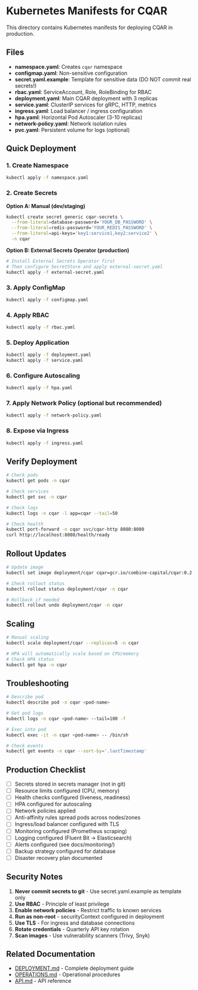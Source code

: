 # Kubernetes Manifests for CQAR

This directory contains Kubernetes manifests for deploying CQAR in production.

## Files

- **namespace.yaml**: Creates `cqar` namespace
- **configmap.yaml**: Non-sensitive configuration
- **secret.yaml.example**: Template for sensitive data (DO NOT commit real secrets!)
- **rbac.yaml**: ServiceAccount, Role, RoleBinding for RBAC
- **deployment.yaml**: Main CQAR deployment with 3 replicas
- **service.yaml**: ClusterIP services for gRPC, HTTP, metrics
- **ingress.yaml**: Load balancer / ingress configuration
- **hpa.yaml**: Horizontal Pod Autoscaler (3-10 replicas)
- **network-policy.yaml**: Network isolation rules
- **pvc.yaml**: Persistent volume for logs (optional)

## Quick Deployment

### 1. Create Namespace
```bash
kubectl apply -f namespace.yaml
```

### 2. Create Secrets
**Option A: Manual (dev/staging)**
```bash
kubectl create secret generic cqar-secrets \
  --from-literal=database-password='YOUR_DB_PASSWORD' \
  --from-literal=redis-password='YOUR_REDIS_PASSWORD' \
  --from-literal=api-keys='key1:service1,key2:service2' \
  -n cqar
```

**Option B: External Secrets Operator (production)**
```bash
# Install External Secrets Operator first
# Then configure SecretStore and apply external-secret.yaml
kubectl apply -f external-secret.yaml
```

### 3. Apply ConfigMap
```bash
kubectl apply -f configmap.yaml
```

### 4. Apply RBAC
```bash
kubectl apply -f rbac.yaml
```

### 5. Deploy Application
```bash
kubectl apply -f deployment.yaml
kubectl apply -f service.yaml
```

### 6. Configure Autoscaling
```bash
kubectl apply -f hpa.yaml
```

### 7. Apply Network Policy (optional but recommended)
```bash
kubectl apply -f network-policy.yaml
```

### 8. Expose via Ingress
```bash
kubectl apply -f ingress.yaml
```

## Verify Deployment

```bash
# Check pods
kubectl get pods -n cqar

# Check services
kubectl get svc -n cqar

# Check logs
kubectl logs -n cqar -l app=cqar --tail=50

# Check health
kubectl port-forward -n cqar svc/cqar-http 8080:8080
curl http://localhost:8080/health/ready
```

## Rollout Updates

```bash
# Update image
kubectl set image deployment/cqar cqar=gcr.io/combine-capital/cqar:0.2.0 -n cqar

# Check rollout status
kubectl rollout status deployment/cqar -n cqar

# Rollback if needed
kubectl rollout undo deployment/cqar -n cqar
```

## Scaling

```bash
# Manual scaling
kubectl scale deployment/cqar --replicas=5 -n cqar

# HPA will automatically scale based on CPU/memory
# Check HPA status
kubectl get hpa -n cqar
```

## Troubleshooting

```bash
# Describe pod
kubectl describe pod -n cqar <pod-name>

# Get pod logs
kubectl logs -n cqar <pod-name> --tail=100 -f

# Exec into pod
kubectl exec -it -n cqar <pod-name> -- /bin/sh

# Check events
kubectl get events -n cqar --sort-by='.lastTimestamp'
```

## Production Checklist

- [ ] Secrets stored in secrets manager (not in git)
- [ ] Resource limits configured (CPU, memory)
- [ ] Health checks configured (liveness, readiness)
- [ ] HPA configured for autoscaling
- [ ] Network policies applied
- [ ] Anti-affinity rules spread pods across nodes/zones
- [ ] Ingress/load balancer configured with TLS
- [ ] Monitoring configured (Prometheus scraping)
- [ ] Logging configured (Fluent Bit → Elasticsearch)
- [ ] Alerts configured (see docs/monitoring/)
- [ ] Backup strategy configured for database
- [ ] Disaster recovery plan documented

## Security Notes

1. **Never commit secrets to git** - Use secret.yaml.example as template only
2. **Use RBAC** - Principle of least privilege
3. **Enable network policies** - Restrict traffic to known services
4. **Run as non-root** - securityContext configured in deployment
5. **Use TLS** - For ingress and database connections
6. **Rotate credentials** - Quarterly API key rotation
7. **Scan images** - Use vulnerability scanners (Trivy, Snyk)

## Related Documentation

- [DEPLOYMENT.md](../DEPLOYMENT.md) - Complete deployment guide
- [OPERATIONS.md](../OPERATIONS.md) - Operational procedures
- [API.md](../API.md) - API reference
